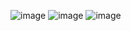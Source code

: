 ![image](https://user-images.githubusercontent.com/67691585/159764235-19e88296-6dd7-467f-8e6b-67513114b03f.png)
![image](https://user-images.githubusercontent.com/67691585/159764255-b5f57b86-e870-47be-8a89-e49769da7c34.png)
![image](https://user-images.githubusercontent.com/67691585/159764355-ec67bd3a-872a-44a1-84bd-201bbb269b31.png)
